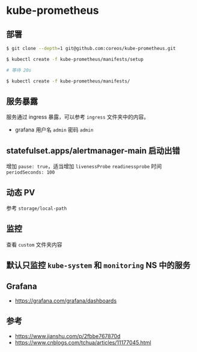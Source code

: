 # kube-prometheus

## 部署

```bash
$ git clone --depth=1 git@github.com:coreos/kube-prometheus.git
```

```bash
$ kubectl create -f kube-prometheus/manifests/setup

# 等待 20s

$ kubectl create -f kube-prometheus/manifests/
```

## 服务暴露

服务通过 ingress 暴露，可以参考 `ingress` 文件夹中的内容。

* grafana 用户名 `admin` 密码 `admin`

## statefulset.apps/alertmanager-main 启动出错

增加 `pause: true`，适当增加 `livenessProbe` `readinessprobe` 时间 `periodSeconds: 100`

## 动态 PV

参考 `storage/local-path`

## 监控

查看 `custom` 文件夹内容

## 默认只监控 `kube-system` 和 `monitoring` NS 中的服务

## Grafana

* https://grafana.com/grafana/dashboards

## 参考

* https://www.jianshu.com/p/2fbbe767870d
* https://www.cnblogs.com/tchua/articles/11177045.html
